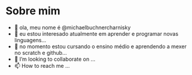 #   Sobre mim
- 👋 ola, meu nome é @michaelbuchnercharnisky
- 👀 eu estou interesado atualmente em aprender e programar novas linguagens...
- 🌱 no momento estou cursando o ensino médio e aprendendo a mexer no scratch e github...
- 💞️ I’m looking to collaborate on ...
- 📫 How to reach me ...

